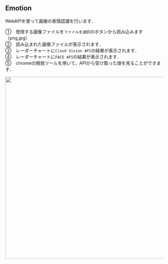 ## Emotion
WebAPIを使って画像の表情認識を行います．

①　使用する画像ファイルを`ファイルを選択`のボタンから読み込みます（png,jpg）  
②　読み込まれた画像ファイルが表示されます．  
③　レーダーチャートに`Cloud Vision API`の結果が表示されます．  
④　レーダーチャートに`FACE API`の結果が表示されます．  
⑤　chromeの開発ツールを用いて，APIから受け取った値を見ることができます．  

<img src="https://user-images.githubusercontent.com/49547067/97010414-50c4bd00-1580-11eb-924a-8253a8e74d5a.png" width="580px">

